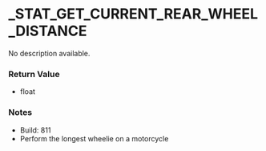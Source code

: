 # _STAT_GET_CURRENT_REAR_WHEEL_DISTANCE

No description available.

### Return Value
* float

### Notes
* Build: 811
* Perform the longest wheelie on a motorcycle

